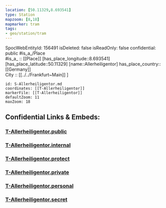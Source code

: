 ```yaml
---
location: [50.11329,8.693541] 
type: Station 
mapzoom: [8,18] 
mapmarker: tram 
tags:
- geo/station/tram
---
```

SpocWebEntityId: 156491
isDeleted: false
isReadOnly: false
confidential: public
#is_a_/Place  
#is_a_ :: [[Place]] 
[has_place_longitude::8.693541] 
[has_place_latitude::50.11329] 
[name::Allerheiligentor] 
has_place_country:: [[Germany]]  
City :: [[../../Frankfurt~Main]] ] 


```leaflet
id: S-Allerheiligentor.md
coordinates: [[T-Allerheiligentor]] 
markerFile: [[T-Allerheiligentor]] 
defaultZoom: 11 
maxZoom: 18
```


## Confidential Links & Embeds: 

### [T-Allerheiligentor.public](/_public/\Earth\Continent\Europe\Europe~Central\Germany\Germany~West\Hessen\counties~Hessen\Frankfurt~Main\Stations-FFM~TT-Allerheiligentor.public.md) 

### [T-Allerheiligentor.internal](/_internal/\Earth\Continent\Europe\Europe~Central\Germany\Germany~West\Hessen\counties~Hessen\Frankfurt~Main\Stations-FFM~TT-Allerheiligentor.internal.md) 

### [T-Allerheiligentor.protect](/_protect/\Earth\Continent\Europe\Europe~Central\Germany\Germany~West\Hessen\counties~Hessen\Frankfurt~Main\Stations-FFM~TT-Allerheiligentor.protect.md) 

### [T-Allerheiligentor.private](/_private/\Earth\Continent\Europe\Europe~Central\Germany\Germany~West\Hessen\counties~Hessen\Frankfurt~Main\Stations-FFM~TT-Allerheiligentor.private.md) 

### [T-Allerheiligentor.personal](/_personal/\Earth\Continent\Europe\Europe~Central\Germany\Germany~West\Hessen\counties~Hessen\Frankfurt~Main\Stations-FFM~TT-Allerheiligentor.personal.md) 

### [T-Allerheiligentor.secret](/_secret/\Earth\Continent\Europe\Europe~Central\Germany\Germany~West\Hessen\counties~Hessen\Frankfurt~Main\Stations-FFM~TT-Allerheiligentor.secret.md)

